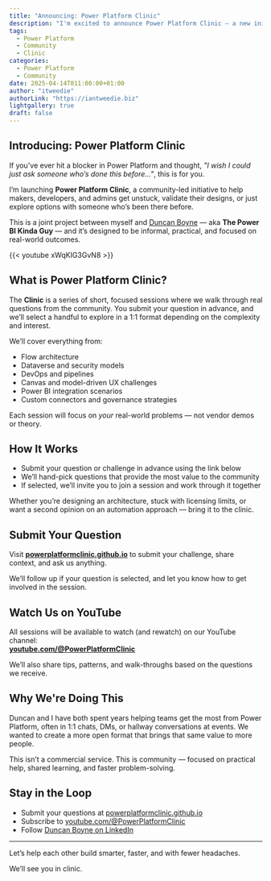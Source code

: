 ```yaml
---
title: "Announcing: Power Platform Clinic"
description: "I'm excited to announce Power Platform Clinic — a new initiative created with Duncan Boyne to support makers, developers, and admins across the Power Platform. Submit your challenge and join us as we explore real-world problems on YouTube."
tags:
  - Power Platform
  - Community
  - Clinic
categories:
  - Power Platform
  - Community
date: 2025-04-14T011:00:00+01:00
author: "itweedie"
authorLink: "https://iantweedie.biz"
lightgallery: true
draft: false
---
```


## Introducing: Power Platform Clinic

If you've ever hit a blocker in Power Platform and thought, *"I wish I could just ask someone who’s done this before…"*, this is for you.

I’m launching **Power Platform Clinic**, a community-led initiative to help makers, developers, and admins get unstuck, validate their designs, or just explore options with someone who’s been there before.

This is a joint project between myself and [Duncan Boyne](https://www.linkedin.com/in/duncanboyne/) — aka **The Power BI Kinda Guy** — and it’s designed to be informal, practical, and focused on real-world outcomes. 

{{< youtube xWqKIG3GvN8 >}}

## What is Power Platform Clinic?

The **Clinic** is a series of short, focused sessions where we walk through real questions from the community. You submit your question in advance, and we’ll select a handful to explore in a 1:1 format depending on the complexity and interest.

We’ll cover everything from:

- Flow architecture  
- Dataverse and security models  
- DevOps and pipelines  
- Canvas and model-driven UX challenges  
- Power BI integration scenarios  
- Custom connectors and governance strategies  

Each session will focus on *your* real-world problems — not vendor demos or theory.

## How It Works

- Submit your question or challenge in advance using the link below  
- We’ll hand-pick questions that provide the most value to the community  
- If selected, we’ll invite you to join a session and work through it together  

Whether you’re designing an architecture, stuck with licensing limits, or want a second opinion on an automation approach — bring it to the clinic.

## Submit Your Question

Visit **[powerplatformclinic.github.io](https://powerplatformclinic.github.io)** to submit your challenge, share context, and ask us anything.

We’ll follow up if your question is selected, and let you know how to get involved in the session.

## Watch Us on YouTube

All sessions will be available to watch (and rewatch) on our YouTube channel:  
**[youtube.com/@PowerPlatformClinic](https://youtube.com/@PowerPlatformClinic)**

We’ll also share tips, patterns, and walk-throughs based on the questions we receive.

## Why We're Doing This

Duncan and I have both spent years helping teams get the most from Power Platform, often in 1:1 chats, DMs, or hallway conversations at events. We wanted to create a more open format that brings that same value to more people.

This isn’t a commercial service. This is community — focused on practical help, shared learning, and faster problem-solving.

## Stay in the Loop

- Submit your questions at [powerplatformclinic.github.io](https://powerplatformclinic.github.io)  
- Subscribe to [youtube.com/@PowerPlatformClinic](https://youtube.com/@PowerPlatformClinic)  
- Follow [Duncan Boyne on LinkedIn](https://www.linkedin.com/in/duncanboyne/)  

---

Let’s help each other build smarter, faster, and with fewer headaches.

We’ll see you in clinic.
